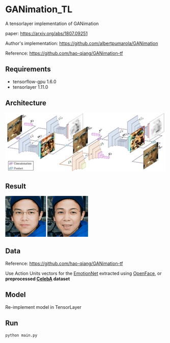 # GANimation_TL

A tensorlayer implementation of GANimation

paper: https://arxiv.org/abs/1807.09251

Author's implementation: https://github.com/albertpumarola/GANimation

Reference: https://github.com/hao-qiang/GANimation-tf

## Requirements
- tensorflow-gpu 1.6.0
- tensorlayer 1.11.0

## Architecture
![network](img/network.PNG)

## Result
![srcImg](img/src.bmp)
![target](img/target.bmp)

## Data

Reference: https://github.com/hao-qiang/GANimation-tf

Use Action Units vectors for the [EmotionNet](https://cbcsl.ece.ohio-state.edu/EmotionNetChallenge/index.html) extracted using [OpenFace](https://github.com/TadasBaltrusaitis/OpenFace), or **preprocessed [CelebA](http://mmlab.ie.cuhk.edu.hk/projects/CelebA.html) dataset**

## Model

Re-implement model in TensorLayer

## Run
```
python main.py
```
